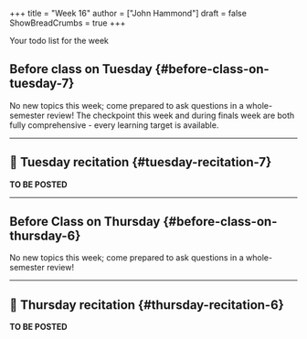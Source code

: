 +++
title = "Week 16"
author = ["John Hammond"]
draft = false
ShowBreadCrumbs = true
+++

Your todo list for the week
<!--more-->


## Before class on Tuesday {#before-class-on-tuesday-7}

No new topics this week; come prepared to ask questions in a
whole-semester review! The checkpoint this week and during finals week
are both fully comprehensive - every learning target is available.

---


## 🎥 Tuesday recitation {#tuesday-recitation-7}

**TO BE POSTED**

---


## Before Class on Thursday {#before-class-on-thursday-6}

No new topics this week; come prepared to ask questions in a
whole-semester review!

---


## 🎥 Thursday recitation {#thursday-recitation-6}

**TO BE POSTED**
